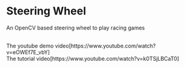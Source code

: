 # Steering Wheel
An OpenCV based steering wheel to play racing games

<br />
The youtube demo video[https://www.youtube.com/watch?v=eOWEf7E_vbY]

<br/>
The tutorial video[https://www.youtube.com/watch?v=k0TSjLBCaT0]
